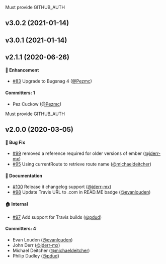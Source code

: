 Must provide GITHUB_AUTH

## v3.0.2 (2021-01-14)

## v3.0.1 (2021-01-14)

## v2.1.1 (2020-06-26)

#### :rocket: Enhancement
* [#83](https://github.com/adopted-ember-addons/ember-cli-bugsnag/pull/83) Upgrade to Bugsnag 4 ([@Pezmc](https://github.com/Pezmc))

#### Committers: 1
- Pez Cuckow ([@Pezmc](https://github.com/Pezmc))



Must provide GITHUB_AUTH

## v2.0.0 (2020-03-05)

#### :bug: Bug Fix
* [#99](https://github.com/adopted-ember-addons/ember-cli-bugsnag/pull/99) removed a reference required for older versions of ember ([@jderr-mx](https://github.com/jderr-mx))
* [#95](https://github.com/adopted-ember-addons/ember-cli-bugsnag/pull/95) Using currentRoute to retrieve route name ([@michaeldeitcher](https://github.com/michaeldeitcher))

#### :memo: Documentation
* [#100](https://github.com/adopted-ember-addons/ember-cli-bugsnag/pull/100) Release it changelog support ([@jderr-mx](https://github.com/jderr-mx))
* [#98](https://github.com/adopted-ember-addons/ember-cli-bugsnag/pull/98) Update Travis URL to .com in READ.ME badge ([@evanlouden](https://github.com/evanlouden))

#### :house: Internal
* [#97](https://github.com/adopted-ember-addons/ember-cli-bugsnag/pull/97) Add support for Travis builds ([@pdud](https://github.com/pdud))

#### Committers: 4
- Evan Louden ([@evanlouden](https://github.com/evanlouden))
- John Derr ([@jderr-mx](https://github.com/jderr-mx))
- Michael Deitcher ([@michaeldeitcher](https://github.com/michaeldeitcher))
- Philip Dudley ([@pdud](https://github.com/pdud))
